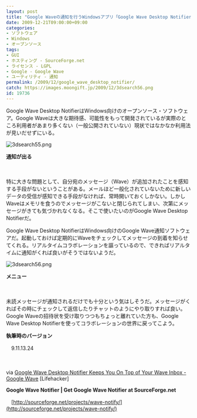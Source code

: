 ```yaml
---
layout: post
title: "Google Waveの通知を行うWindowsアプリ「Google Wave Desktop Notifier」"
date: 2009-12-21T09:00:00+09:00
categories:
- ソフトウェア
- Windows
- オープンソース
tags: 
- GUI
- ホスティング - SourceForge.net
- ライセンス - LGPL
- Google - Google Wave
- ユーティリティ - 通知
permalink: /2009/12/google_wave_desktop_notifier/
catch: https://images.moongift.jp/2009/12/3dsearch56.png
id: 19736
---
```

Google Wave Desktop NotifierはWindows向けのオープンソース・ソフトウェア。Google Waveは大きな期待感、可能性をもって開発されているが実際のところ利用者があまり多くない（一般公開されていない）現状ではなかなか利用法が見いだせずにいる。

  

![3dsearch55.png](https://images.moongift.jp/2009/12/3dsearch55.png)  
  
**通知が出る**

  

　

  

特に大きな問題として、自分宛のメッセージ（Wave）が追加されたことを感知する手段がないということがある。メールほど一般化されていないために新しいデータの受信が感知できる手段がなければ、常時開いておくしかない。しかしWaveはメモリを食うのでメッセージがこないと閉じられてしまい、次第にメッセージがきても気づかれなくなる。そこで使いたいのがGoogle Wave Desktop Notifierだ。

  
  
<!--more-->

Google Wave Desktop NotifierはWindows向けのGoogle Wave通知ソフトウェアだ。起動しておけば定期的にWaveをチェックしてメッセージの到着を知らせてくれる。リアルタイムコラボレーションを謳っているので、できればリアルタイムに通知がくれば良いがそうではないようだ。

  

![3dsearch56.png](https://images.moongift.jp/2009/12/3dsearch56.png)  
  
**メニュー**

  

　

  

未読メッセージが通知されるだけでも十分という気はしそうだ。メッセージがくればその時にチェックして返信したりチャットのようにやり取りすれば良い。Google Waveの招待状を受け取りつつもちょっと離れていた方も、Google Wave Desktop Notifierを使ってコラボレーションの世界に戻ってこよう。

  

**執筆時のバージョン**  
  
　9.11.13.24

  

　

  

via [Google Wave Desktop Notifier Keeps You On Top of Your Wave Inbox - Google Wave](http://lifehacker.com/5426202/google-wave-desktop-notifier-keeps-you-on-top-of-your-wave-inbox) [Lifehacker]

  

**Google Wave Notifier | Get Google Wave Notifier at SourceForge.net**  
  
　[http://sourceforge.net/projects/wave-notify/](http://sourceforge.net/projects/wave-notify/)

  
  
